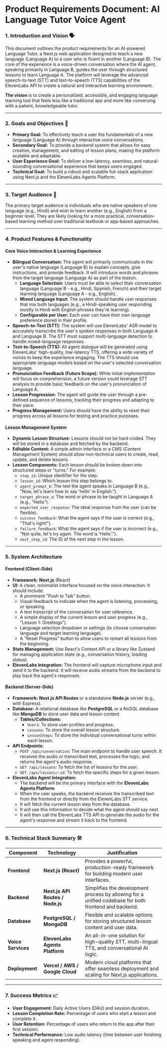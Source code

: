 # Product Requirements Document: AI Language Tutor Voice Agent

### 1. Introduction and Vision 🗣️

This document outlines the product requirements for an AI-powered Language Tutor, a Next.js web application designed to teach a new language (Language A) to a user who is fluent in another (Language B). The core of the experience is a voice-driven conversation where the AI agent, speaking primarily in Language B, guides the user through structured lessons to learn Language A. The platform will leverage the advanced speech-to-text (STT) and text-to-speech (TTS) capabilities of the ElevenLabs API to create a natural and interactive learning environment.

**The vision** is to create a personalized, accessible, and engaging language learning tool that feels less like a traditional app and more like conversing with a patient, knowledgeable tutor.

---

### 2. Goals and Objectives 🎯

* **Primary Goal:** To effectively teach a user the fundamentals of a new language (Language A) through interactive voice conversations.
* **Secondary Goal:** To provide a backend system that allows for easy creation, management, and editing of lesson plans, making the platform scalable and adaptable.
* **User Experience Goal:** To deliver a low-latency, seamless, and natural-sounding conversational experience that keeps users engaged.
* **Technical Goal:** To build a robust and scalable full-stack application using Next.js and the ElevenLabs Agents Platform.

---

### 3. Target Audience 👥

The primary target audience is individuals who are native speakers of one language (e.g., Hindi) and wish to learn another (e.g., English) from a beginner level. They are likely looking for a more practical, conversation-based learning method over traditional textbook or app-based approaches.

---

### 4. Product Features & Functionality

#### **Core Voice Interaction & Learning Experience**

* **Bilingual Conversation:** The agent will primarily communicate in the user's native language (Language B) to explain concepts, give instructions, and provide feedback. It will introduce words and phrases from the target language (Language A) as part of the lesson.
  * **Language Selection:** Users must be able to select their conversation language (Language B - e.g., Hindi, Spanish, French) and their target learning language (Language A - e.g., English).
  * **Mixed Language Input:** The system should handle user responses that mix both languages (e.g., a Hindi-speaking user responding mostly in Hindi with English phrases they're learning).
  * **Configurable per User:** Each user can have their own language preference stored in their profile.
* **Speech-to-Text (STT):** The system will use ElevenLabs' ASR model to accurately transcribe the user's spoken responses in both Language A and Language B. The STT must support multi-language detection to handle mixed-language responses.
* **Text-to-Speech (TTS):** All agent dialogue will be generated using ElevenLabs' high-quality, low-latency TTS, offering a wide variety of voices to keep the experience engaging. The TTS should use appropriate language models based on the user's selected conversation language.
* **Pronunciation Feedback (Future Scope):** While initial implementation will focus on comprehension, a future version could leverage STT analysis to provide basic feedback on the user's pronunciation of Language A.
* **Lesson Progression:** The agent will guide the user through a pre-defined sequence of lessons, tracking their progress and adapting to their pace.
* **Progress Management:** Users should have the ability to reset their progress across all lessons for testing and practice purposes.

#### **Lesson Management System**

* **Dynamic Lesson Structure:** Lessons should not be hard-coded. They will be stored in a database and fetched by the backend.
* **Editable Content:** A simple admin interface or a CMS (Content Management System) should allow non-technical users to create, read, update, and delete lessons.
* **Lesson Components:** Each lesson should be broken down into structured steps or "turns." For example:
    * `step_id`: Unique identifier for the step.
    * `lesson_id`: Which lesson this step belongs to.
    * `agent_prompt_b`: The text the agent speaks in Language B (e.g., "Now, let's learn how to say 'hello' in English.").
    * `target_phrase_a`: The word or phrase to be taught in Language A (e.g., "Hello").
    * `expected_user_response`: The ideal response from the user (can be flexible).
    * `success_feedback`: What the agent says if the user is correct (e.g., "That's right!").
    * `failure_feedback`: What the agent says if the user is incorrect (e.g., "Not quite, let's try again. The word is 'Hello'.").
    * `next_step_id`: The ID of the next step in the lesson.

---

### 5. System Architecture

#### **Frontend (Client-Side)**

* **Framework:** **Next.js** (React)
* **UI:** A clean, minimalist interface focused on the voice interaction. It should include:
    * A prominent "Push to Talk" button.
    * Visual feedback to indicate when the agent is listening, processing, or speaking.
    * A text transcript of the conversation for user reference.
    * A simple display of the current lesson and user progress (e.g., "Lesson 1: Greetings").
    * Language selection dropdown or settings (to choose conversation language and target learning language).
    * A "Reset Progress" button to allow users to restart all lessons from the beginning.
* **State Management:** Use React's Context API or a library like Zustand for managing application state (e.g., conversation history, loading status).
* **ElevenLabs Integration:** The frontend will capture microphone input and send it to the backend. It will receive audio streams from the backend to play back the agent's responses.

#### **Backend (Server-Side)**

* **Framework:** **Next.js API Routes** or a standalone **Node.js** server (e.g., with Express).
* **Database:** A relational database like **PostgreSQL** or a NoSQL database like **MongoDB** to store user data and lesson content.
    * **Tables/Collections:**
        * `Users`: To store user profiles and progress.
        * `Lessons`: To store the overall lesson structure.
        * `LessonSteps`: To store the individual conversational turns within each lesson.
* **API Endpoints:**
    * `POST /api/conversation`: The main endpoint to handle user speech. It receives the audio or transcribed text, processes the logic, and returns the agent's audio response.
    * `GET /api/lessons`: To fetch the list of lessons for the user.
    * `GET /api/lessons/:id`: To fetch the specific steps for a given lesson.
* **ElevenLabs Agent Integration:**
    * The backend will be the primary interface with the **ElevenLabs Agents Platform**.
    * When the user speaks, the backend receives the transcribed text from the frontend or directly from the ElevenLabs STT service.
    * It will fetch the current lesson step from the database.
    * It will use this information to decide what the agent should say next.
    * It will then call the ElevenLabs TTS API to generate the audio for the agent's response and stream it back to the frontend.

---

### 6. Technical Stack Summary 🛠️

| Component           | Technology                               | Justification                                                                                                 |
| ------------------- | ---------------------------------------- | ------------------------------------------------------------------------------------------------------------- |
| **Frontend** | **Next.js (React)** | Provides a powerful, production-ready framework for building modern user interfaces.                          |
| **Backend** | **Next.js API Routes / Node.js** | Simplifies the development process by allowing for a unified codebase for both frontend and backend.            |
| **Database** | **PostgreSQL / MongoDB** | Flexible and scalable options for storing structured lesson content and user data.                            |
| **Voice Services** | **ElevenLabs Agents Platform** | An all-in-one solution for high-quality STT, multi-lingual TTS, and conversational AI logic.                  |
| **Deployment** | **Vercel / AWS / Google Cloud** | Modern cloud platforms that offer seamless deployment and scaling for Next.js applications.                   |

---

### 7. Success Metrics 📈

* **User Engagement:** Daily Active Users (DAU) and session duration.
* **Lesson Completion Rate:** Percentage of users who start a lesson and complete it.
* **User Retention:** Percentage of users who return to the app after their first session.
* **Technical Performance:** Low audio latency (time between user finishing speaking and agent responding).